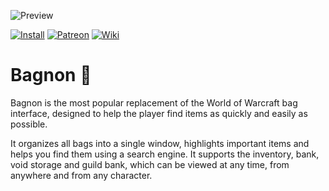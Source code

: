 ![Preview](http://jaliborc.com/images/addons/large/bagnon/watsup.jpg)

[![Install](http://img.shields.io/badge/install-curseforge-484266)](https://www.curseforge.com/wow/addons/bagnon/files)
[![Patreon](http://img.shields.io/badge/donate-patreon-ff4d42)](https://www.patreon.com/jaliborc)
[![Wiki](http://img.shields.io/badge/read-wiki-blue)](https://github.com/tullamods/Wildpants/wiki)

# Bagnon :handbag:
Bagnon is the most popular replacement of the World of Warcraft bag interface, designed to help the player find items as quickly and easily as possible.

It organizes all bags into a single window, highlights important items and helps you find them using a search engine. It supports the inventory, bank, void storage and guild bank, which can be viewed at any time, from anywhere and from any character.
